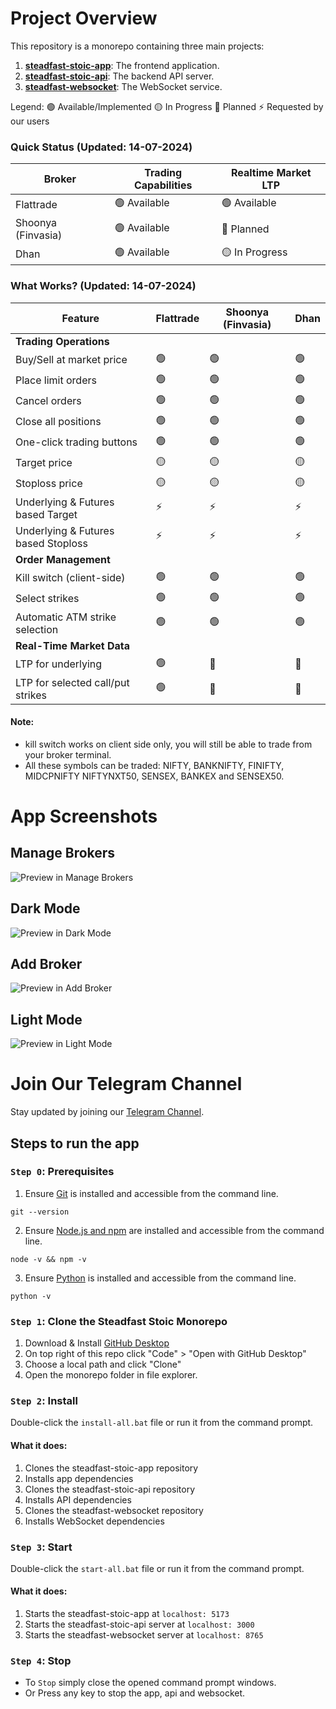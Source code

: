 # Project Overview

This repository is a monorepo containing three main projects:

1. [**steadfast-stoic-app**](https://github.com/narenkram/steadfast-stoic-app): The frontend application.
2. [**steadfast-stoic-api**](https://github.com/narenkram/steadfast-stoic-api): The backend API server.
3. [**steadfast-websocket**](https://github.com/narenkram/steadfast-websocket): The WebSocket service.

Legend:
🟢 Available/Implemented
🟡 In Progress
🔵 Planned
⚡ Requested by our users

### Quick Status (Updated: 14-07-2024)

| Broker             | Trading Capabilities | Realtime Market LTP |
| ------------------ | -------------------- | ------------------- |
| Flattrade          | 🟢 Available         | 🟢 Available        |
| Shoonya (Finvasia) | 🟢 Available         | 🔵 Planned          |
| Dhan               | 🟢 Available         | 🟡 In Progress      |

### What Works? (Updated: 14-07-2024)

| Feature                             | Flattrade | Shoonya (Finvasia) | Dhan |
| ----------------------------------- | --------- | ------------------ | ---- |
| **Trading Operations**              |
| Buy/Sell at market price            | 🟢        | 🟢                 | 🟢   |
| Place limit orders                  | 🟢        | 🟢                 | 🟢   |
| Cancel orders                       | 🟢        | 🟢                 | 🟢   |
| Close all positions                 | 🟢        | 🟢                 | 🟢   |
| One-click trading buttons           | 🟢        | 🟢                 | 🟢   |
| Target price                        | 🟡        | 🟡                 | 🟡   |
| Stoploss price                      | 🟡        | 🟡                 | 🟡   |
| Underlying & Futures based Target   | ⚡        | ⚡                 | ⚡   |
| Underlying & Futures based Stoploss | ⚡        | ⚡                 | ⚡   |
| **Order Management**                |
| Kill switch (client-side)           | 🟢        | 🟢                 | 🟢   |
| Select strikes                      | 🟢        | 🟢                 | 🟢   |
| Automatic ATM strike selection      | 🟢        | 🟢                 | 🟢   |
| **Real-Time Market Data**           |
| LTP for underlying                  | 🟢        | 🔵                 | 🔵   |
| LTP for selected call/put strikes   | 🟢        | 🔵                 | 🔵   |

#### Note:

- kill switch works on client side only, you will still be able to trade from your broker terminal.
- All these symbols can be traded: NIFTY, BANKNIFTY, FINIFTY, MIDCPNIFTY NIFTYNXT50, SENSEX, BANKEX and SENSEX50.

# App Screenshots

## Manage Brokers

![Preview in Manage Brokers](preview_managebroker_light.png)

## Dark Mode

![Preview in Dark Mode](preview_dark.png)

## Add Broker

![Preview in Add Broker](preview_addbroker_light.png)

## Light Mode

![Preview in Light Mode](preview_light.png)

# Join Our Telegram Channel

Stay updated by joining our [Telegram Channel](https://t.me/steadfaststoic).

## Steps to run the app

### `Step 0`: Prerequisites

1. Ensure [Git](https://git-scm.com/download/win) is installed and accessible from the command line.

```
git --version
```

2. Ensure [Node.js and npm](https://nodejs.org/en/download/prebuilt-installer) are installed and accessible from the command line.

```
node -v && npm -v
```

3. Ensure [Python](https://www.python.org/downloads/) is installed and accessible from the command line.

```
python -v
```

### `Step 1`: Clone the Steadfast Stoic Monorepo

1. Download & Install [GitHub Desktop](https://desktop.github.com/)
2. On top right of this repo click "Code" > "Open with GitHub Desktop"
3. Choose a local path and click "Clone"
4. Open the monorepo folder in file explorer.

### `Step 2`: Install

Double-click the `install-all.bat` file or run it from the command prompt.

#### What it does:

1. Clones the steadfast-stoic-app repository
2. Installs app dependencies
3. Clones the steadfast-stoic-api repository
4. Installs API dependencies
5. Clones the steadfast-websocket repository
6. Installs WebSocket dependencies

### `Step 3`: Start

Double-click the `start-all.bat` file or run it from the command prompt.

#### What it does:

1. Starts the steadfast-stoic-app at `localhost: 5173`
2. Starts the steadfast-stoic-api server at `localhost: 3000`
3. Starts the steadfast-websocket server at `localhost: 8765`

### `Step 4`: Stop

- To `Stop` simply close the opened command prompt windows.
- Or Press any key to stop the app, api and websocket.
